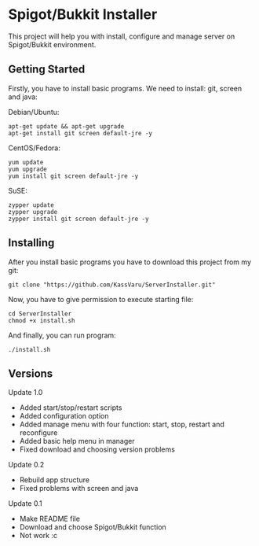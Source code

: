 # Spigot/Bukkit Installer

This project will help you with install, configure and manage server on Spigot/Bukkit environment.

## Getting Started

Firstly, you have to install basic programs. We need to install: git, screen and java:

Debian/Ubuntu:
```
apt-get update && apt-get upgrade
apt-get install git screen default-jre -y
```

CentOS/Fedora:
```
yum update
yum upgrade
yum install git screen default-jre -y
```

SuSE:
```
zypper update
zypper upgrade
zypper install git screen default-jre -y
```

## Installing

After you install basic programs you have to download this project from my git:

```
git clone "https://github.com/KassVaru/ServerInstaller.git"
```

Now, you have to give permission to execute starting file:
```
cd ServerInstaller
chmod +x install.sh
```

And finally, you can run program:
```
./install.sh
```

## Versions

Update 1.0
* Added start/stop/restart scripts
* Added configuration option
* Added manage menu with four function: start, stop, restart and reconfigure
* Added basic help menu in manager
* Fixed download and choosing version problems

Update 0.2
* Rebuild app structure
* Fixed problems with screen and java

Update 0.1
* Make README file
* Download and choose Spigot/Bukkit function
* Not work :c
